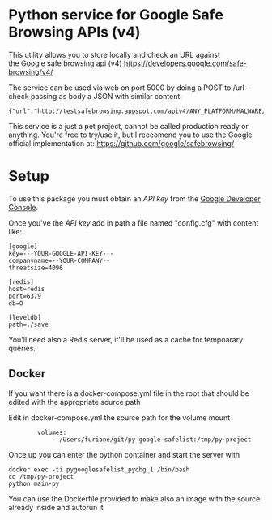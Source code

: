 # Python service for Google Safe Browsing APIs (v4)

This utility allows you to store locally and check an URL against  
the Google safe browsing api (v4) https://developers.google.com/safe-browsing/v4/

The service can be used via web on port 5000 by doing a POST to /url-check
passing as body a JSON with similar content:
```
{"url":"http://testsafebrowsing.appspot.com/apiv4/ANY_PLATFORM/MALWARE/URL/"}
```

This service is a just a pet project, cannot be called production ready or anything.
You're free to try/use it, but I reccomend you to use the Google official implementation at: https://github.com/google/safebrowsing/

# Setup

To use this package you must obtain an *API key* from the
[Google Developer Console](https://console.developers.google.com/).

Once you've the *API key* add in path a file named "config.cfg" with content like:
```
[google]
key=---YOUR-GOOGLE-API-KEY---
companyname=--YOUR-COMPANY--
threatsize=4096

[redis]
host=redis
port=6379
db=0

[leveldb]
path=./save
```

You'll need also a Redis server, it'll be used as a cache for tempoarary queries.

## Docker

If you want there is a docker-compose.yml file in the root that should be edited with 
the appropriate source path

Edit in docker-compose.yml the source path for the volume mount
```
        volumes:
            - /Users/furione/git/py-google-safelist:/tmp/py-project
```

Once up you can enter the python container and start the server with

```
docker exec -ti pygooglesafelist_pydbg_1 /bin/bash
cd /tmp/py-project
python main-py
```

You can use the Dockerfile provided to make also an image with the source already inside and autorun it
